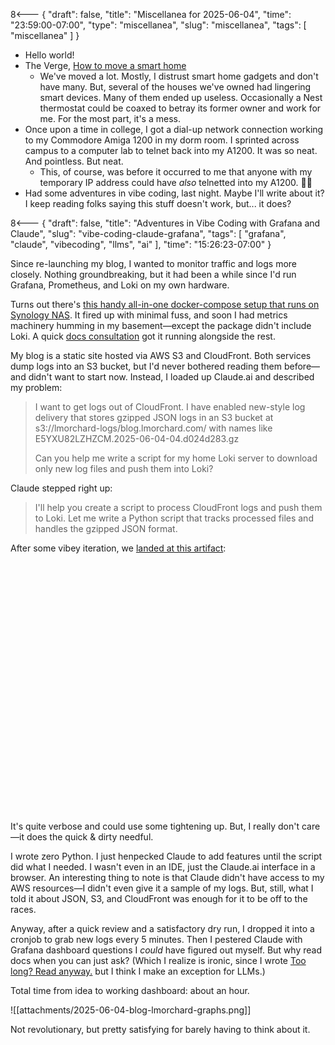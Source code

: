 8<--- { "draft": false, "title": "Miscellanea for 2025-06-04", "time": "23:59:00-07:00", "type": "miscellanea", "slug": "miscellanea", "tags": [ "miscellanea" ] }

- Hello world!
- The Verge, [How to move a smart home](https://www.theverge.com/24184716/moving-smart-home-tech-setup)
	- We've moved a lot. Mostly, I distrust smart home gadgets and don't have many. But, several of the houses we've owned had lingering smart devices. Many of them ended up useless. Occasionally a Nest thermostat could be coaxed to betray its former owner and work for me. For the most part, it's a mess.
- Once upon a time in college, I got a dial-up network connection working to my Commodore Amiga 1200 in my dorm room. I sprinted across campus to a computer lab to telnet back into my A1200. It was so neat. And pointless. But neat.
	- This, of course, was before it occurred to me that anyone with my temporary IP address could have *also* telnetted into my A1200. 🤷‍♂️
- Had some adventures in vibe coding, last night. Maybe I'll write about it? I keep reading folks saying this stuff doesn't work, but... it does?

8<--- { "draft": false, "title": "Adventures in Vibe Coding with Grafana and Claude", "slug": "vibe-coding-claude-grafana", "tags": [ "grafana", "claude", "vibecoding", "llms", "ai" ], "time": "15:26:23-07:00" }

Since re-launching my blog, I wanted to monitor traffic and logs more closely. Nothing groundbreaking, but it had been a while since I'd run Grafana, Prometheus, and Loki on my own hardware.

Turns out there's [this handy all-in-one docker-compose setup that runs on Synology NAS](https://github.com/ddiiwoong/synology-prometheus). It fired up with minimal fuss, and soon I had metrics machinery humming in my basement—except the package didn't include Loki. A quick [docs consultation](https://grafana.com/docs/loki/latest/setup/install/docker/) got it running alongside the rest.

My blog is a static site hosted via AWS S3 and CloudFront. Both services dump logs into an S3 bucket, but I'd never bothered reading them before—and didn't want to start now. Instead, I loaded up Claude.ai and described my problem:

> I want to get logs out of CloudFront. I have enabled new-style log delivery that stores gzipped JSON logs in an S3 bucket at s3://lmorchard-logs/blog.lmorchard.com/ with names like E5YXU82LZHZCM.2025-06-04-04.d024d283.gz
> 
> Can you help me write a script for my home Loki server to download only new log files and push them into Loki?

Claude stepped right up:

>  I'll help you create a script to process CloudFront logs and push them to Loki. Let me write a Python script that tracks processed files and handles the gzipped JSON format.

After some vibey iteration, we [landed at this artifact](https://claude.ai/public/artifacts/9fa52759-3b21-4e5a-a854-222d1696802b):

<div style="height: 400px; overflow-y: auto;">
<script src="https://gist.github.com/lmorchard/97c532df654d6e135cf7ce4f1ad8846a.js"></script>
</div>

It's quite verbose and could use some tightening up. But, I really don't care—it does the quick & dirty needful.

I wrote zero Python. I just henpecked Claude to add features until the script did what I needed. I wasn't even in an IDE, just the Claude.ai interface in a browser. An interesting thing to note is that Claude didn't have access to my AWS resources—I didn't even give it a sample of my logs. But, still, what I told it about JSON, S3, and CloudFront was enough for it to be off to the races.

Anyway, after a quick review and a satisfactory dry run, I dropped it into a cronjob to grab new logs every 5 minutes. Then I pestered Claude with Grafana dashboard questions I _could_ have figured out myself. But why read docs when you can just ask? (Which I realize is ironic, since I wrote [Too long? Read anyway.](https://blog.lmorchard.com/2013/02/25/too-long-read-anyway/index.html) but I think I make an exception for LLMs.)

Total time from idea to working dashboard: about an hour.

![[attachments/2025-06-04-blog-lmorchard-graphs.png]]

Not revolutionary, but pretty satisfying for barely having to think about it.
